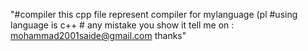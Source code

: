 "#compiler this cpp file represent compiler for mylanguage (pl #using language is c++ # any mistake you show it tell me on : mohammad2001saide@gmail.com  thanks" 
